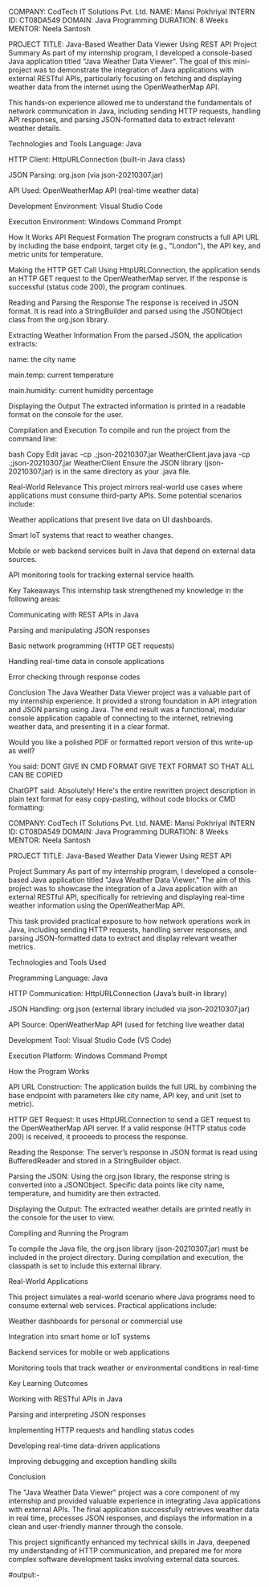 COMPANY: CodTech IT Solutions Pvt. Ltd.
NAME: Mansi Pokhriyal
INTERN ID: CT08DA549
DOMAIN: Java Programming
DURATION: 8 Weeks
MENTOR: Neela Santosh

PROJECT TITLE: Java-Based Weather Data Viewer Using REST API
Project Summary
As part of my internship program, I developed a console-based Java application titled "Java Weather Data Viewer". The goal of this mini-project was to demonstrate the integration of Java applications with external RESTful APIs, particularly focusing on fetching and displaying weather data from the internet using the OpenWeatherMap API.

This hands-on experience allowed me to understand the fundamentals of network communication in Java, including sending HTTP requests, handling API responses, and parsing JSON-formatted data to extract relevant weather details.

Technologies and Tools
Language: Java

HTTP Client: HttpURLConnection (built-in Java class)

JSON Parsing: org.json (via json-20210307.jar)

API Used: OpenWeatherMap API (real-time weather data)

Development Environment: Visual Studio Code

Execution Environment: Windows Command Prompt

How It Works
API Request Formation
The program constructs a full API URL by including the base endpoint, target city (e.g., "London"), the API key, and metric units for temperature.

Making the HTTP GET Call
Using HttpURLConnection, the application sends an HTTP GET request to the OpenWeatherMap server. If the response is successful (status code 200), the program continues.

Reading and Parsing the Response
The response is received in JSON format. It is read into a StringBuilder and parsed using the JSONObject class from the org.json library.

Extracting Weather Information
From the parsed JSON, the application extracts:

name: the city name

main.temp: current temperature

main.humidity: current humidity percentage

Displaying the Output
The extracted information is printed in a readable format on the console for the user.

Compilation and Execution
To compile and run the project from the command line:

bash
Copy
Edit
javac -cp .;json-20210307.jar WeatherClient.java
java -cp .;json-20210307.jar WeatherClient
Ensure the JSON library (json-20210307.jar) is in the same directory as your .java file.

Real-World Relevance
This project mirrors real-world use cases where applications must consume third-party APIs. Some potential scenarios include:

Weather applications that present live data on UI dashboards.

Smart IoT systems that react to weather changes.

Mobile or web backend services built in Java that depend on external data sources.

API monitoring tools for tracking external service health.

Key Takeaways
This internship task strengthened my knowledge in the following areas:

Communicating with REST APIs in Java

Parsing and manipulating JSON responses

Basic network programming (HTTP GET requests)

Handling real-time data in console applications

Error checking through response codes

Conclusion
The Java Weather Data Viewer project was a valuable part of my internship experience. It provided a strong foundation in API integration and JSON parsing using Java. The end result was a functional, modular console application capable of connecting to the internet, retrieving weather data, and presenting it in a clear format.

Would you like a polished PDF or formatted report version of this write-up as well?



You said:
DONT GIVE IN CMD FORMAT GIVE TEXT FORMAT SO THAT ALL CAN BE COPIED

ChatGPT said:
Absolutely! Here's the entire rewritten project description in plain text format for easy copy-pasting, without code blocks or CMD formatting:

COMPANY: CodTech IT Solutions Pvt. Ltd.
NAME: Mansi Pokhriyal
INTERN ID: CT08DA549
DOMAIN: Java Programming
DURATION: 8 Weeks
MENTOR: Neela Santosh

PROJECT TITLE: Java-Based Weather Data Viewer Using REST API

Project Summary
As part of my internship program, I developed a console-based Java application titled "Java Weather Data Viewer." The aim of this project was to showcase the integration of a Java application with an external RESTful API, specifically for retrieving and displaying real-time weather information using the OpenWeatherMap API.

This task provided practical exposure to how network operations work in Java, including sending HTTP requests, handling server responses, and parsing JSON-formatted data to extract and display relevant weather metrics.

Technologies and Tools Used

Programming Language: Java

HTTP Communication: HttpURLConnection (Java’s built-in library)

JSON Handling: org.json (external library included via json-20210307.jar)

API Source: OpenWeatherMap API (used for fetching live weather data)

Development Tool: Visual Studio Code (VS Code)

Execution Platform: Windows Command Prompt

How the Program Works

API URL Construction:
The application builds the full URL by combining the base endpoint with parameters like city name, API key, and unit (set to metric).

HTTP GET Request:
It uses HttpURLConnection to send a GET request to the OpenWeatherMap API server. If a valid response (HTTP status code 200) is received, it proceeds to process the response.

Reading the Response:
The server’s response in JSON format is read using BufferedReader and stored in a StringBuilder object.

Parsing the JSON:
Using the org.json library, the response string is converted into a JSONObject. Specific data points like city name, temperature, and humidity are then extracted.

Displaying the Output:
The extracted weather details are printed neatly in the console for the user to view.

Compiling and Running the Program

To compile the Java file, the org.json library (json-20210307.jar) must be included in the project directory. During compilation and execution, the classpath is set to include this external library.

Real-World Applications

This project simulates a real-world scenario where Java programs need to consume external web services. Practical applications include:

Weather dashboards for personal or commercial use

Integration into smart home or IoT systems

Backend services for mobile or web applications

Monitoring tools that track weather or environmental conditions in real-time

Key Learning Outcomes

Working with RESTful APIs in Java

Parsing and interpreting JSON responses

Implementing HTTP requests and handling status codes

Developing real-time data-driven applications

Improving debugging and exception handling skills

Conclusion

The "Java Weather Data Viewer" project was a core component of my internship and provided valuable experience in integrating Java applications with external APIs. The final application successfully retrieves weather data in real time, processes JSON responses, and displays the information in a clean and user-friendly manner through the console.

This project significantly enhanced my technical skills in Java, deepened my understanding of HTTP communication, and prepared me for more complex software development tasks involving external data sources.



#output:-

